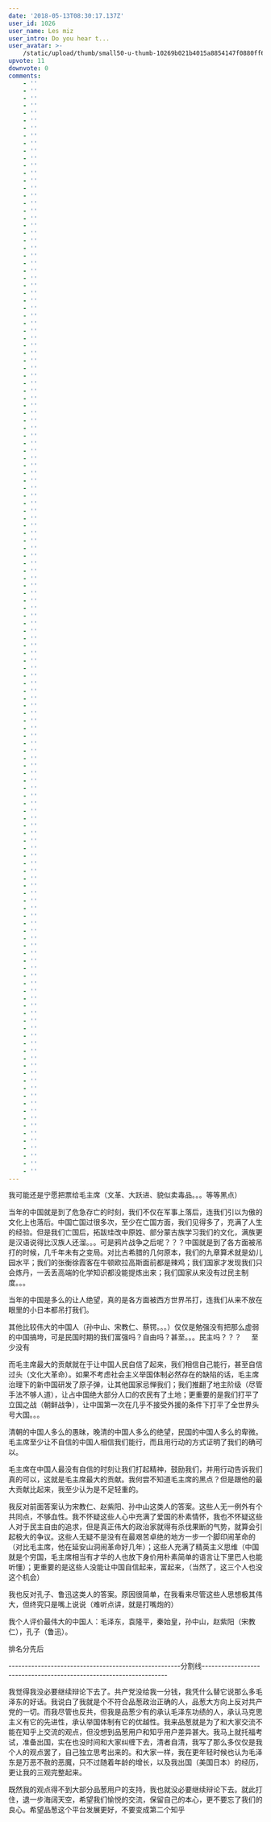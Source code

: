 ```yaml
---
date: '2018-05-13T08:30:17.137Z'
user_id: 1026
user_name: Les miz
user_intro: Do you hear t...
user_avatar: >-
    /static/upload/thumb/small50-u-thumb-10269b021b4015a8854147f0880ff67ce057ed0b22a0.png
upvote: 11
downvote: 0
comments:
    - ''
    - ''
    - ''
    - ''
    - ''
    - ''
    - ''
    - ''
    - ''
    - ''
    - ''
    - ''
    - ''
    - ''
    - ''
    - ''
    - ''
    - ''
    - ''
    - ''
    - ''
    - ''
    - ''
    - ''
    - ''
    - ''
    - ''
    - ''
    - ''
    - ''
    - ''
    - ''
    - ''
    - ''
    - ''
    - ''
    - ''
    - ''
    - ''
    - ''
    - ''
    - ''
    - ''
    - ''
    - ''
    - ''
    - ''
    - ''
    - ''
    - ''
    - ''
    - ''
    - ''
    - ''
    - ''
    - ''
    - ''
    - ''
    - ''
    - ''
    - ''
    - ''
    - ''
    - ''
    - ''
    - ''
    - ''
    - ''
    - ''
    - ''
    - ''
    - ''
    - ''
    - ''
    - ''
    - ''
    - ''
    - ''
    - ''
    - ''
    - ''
    - ''
    - ''
    - ''
    - ''
    - ''
    - ''
    - ''
    - ''
    - ''
    - ''
    - ''
    - ''
    - ''
    - ''
    - ''
    - ''
    - ''
    - ''
    - ''
    - ''
    - ''
    - ''
    - ''
    - ''
    - ''
    - ''
    - ''
    - ''
    - ''
    - ''
    - ''
    - ''
    - ''
    - ''
    - ''
    - ''
    - ''
    - ''
    - ''
    - ''
    - ''
    - ''
    - ''
    - ''
    - ''
    - ''
    - ''
    - ''
    - ''
    - ''
    - ''
    - ''
    - ''
    - ''
    - ''
    - ''
    - ''
    - ''
    - ''
    - ''
    - ''
    - ''
    - ''
    - ''
    - ''
---
```


我可能还是宁愿把票给毛主席（文革、大跃进、貌似卖毒品。。。等等黑点）

当年的中国就是到了危急存亡的时刻，我们不仅在军事上落后，连我们引以为傲的文化上也落后。中国亡国过很多次，至少在亡国方面，我们见得多了，充满了人生的经验。但是我们亡国后，拓跋珪改中原姓、部分蒙古族学习我们的文化，满族更是汉语说得比汉族人还溜。。。可是鸦片战争之后呢？？？中国就是到了各方面被吊打的时候，几千年未有之变局。对比古希腊的几何原本，我们的九章算术就是幼儿园水平；我们的张衡徐霞客在牛顿欧拉高斯面前都是辣鸡；我们国家才发现我们只会炼丹，一丢丢高端的化学知识都没能提炼出来；我们国家从来没有过民主制度。。。

当年的中国是多么的让人绝望，真的是各方面被西方世界吊打，连我们从来不放在眼里的小日本都吊打我们。

  

  

其他比较伟大的中国人（孙中山、宋教仁、蔡锷。。。）仅仅是勉强没有把那么虚弱的中国搞垮，可是民国时期的我们富强吗？自由吗？甚至。。。民主吗？？？     至少没有

  

而毛主席最大的贡献就在于让中国人民自信了起来，我们相信自己能行，甚至自信过头（文化大革命）。如果不考虑社会主义举国体制必然存在的缺陷的话，毛主席治理下的新中国研发了原子弹，让其他国家忌惮我们；我们推翻了地主阶级（尽管手法不够人道），让占中国绝大部分人口的农民有了土地；更重要的是我们打平了立国之战（朝鲜战争），让中国第一次在几乎不接受外援的条件下打平了全世界头号大国。。。

  

清朝的中国人多么的愚昧，晚清的中国人多么的绝望，民国的中国人多么的卑微。毛主席至少让不自信的中国人相信我们能行，而且用行动的方式证明了我们的确可以。

  

毛主席在中国人最没有自信的时刻让我们打起精神，鼓励我们，并用行动告诉我们真的可以，这就是毛主席最大的贡献。我何尝不知道毛主席的黑点？但是跟他的最大贡献比起来，我至少认为是不足轻重的。

  

  

我反对前面答案认为宋教仁、赵紫阳、孙中山这类人的答案。这些人无一例外有个共同点，不够血性。我不怀疑这些人心中充满了爱国的朴素情怀，我也不怀疑这些人对于民主自由的追求，但是真正伟大的政治家就得有杀伐果断的气势，就算会引起极大的争议。这些人无疑不是没有在最艰苦卓绝的地方一步一个脚印闹革命的（对比毛主席，他在延安山洞闹革命好几年）；这些人充满了精英主义思维（中国就是个穷国，毛主席相当有才华的人也放下身价用朴素简单的语言让下里巴人也能听懂）；更重要的是这些人没能让中国自信起来，富起来，（当然了，这三个人也没这个机会）

我也反对孔子、鲁迅这类人的答案。原因很简单，在我看来尽管这些人思想极其伟大，但终究只是嘴上说说（难听点讲，就是打嘴炮的）

  

我个人评价最伟大的中国人：毛泽东，袁隆平，秦始皇，孙中山，赵紫阳（宋教仁），孔子（鲁迅）。

排名分先后

  

  

  

  

\-----------------------------------------------------分割线-------------------------------------------------------------------

我觉得我没必要继续辩论下去了。共产党没给我一分钱，我凭什么替它说那么多毛泽东的好话。我说白了我就是个不符合品葱政治正确的人，品葱大方向上反对共产党的一切。而我尽管也反共，但我是品葱少有的承认毛泽东功绩的人，承认马克思主义有它的先进性，承认举国体制有它的优越性。我来品葱就是为了和大家交流不能在知乎上交流的观点，但没想到品葱用户和知乎用户差异甚大。我马上就托福考试，准备出国，实在也没时间和大家纠缠下去，清者自清，我写了那么多仅仅是我个人的观点罢了，自己独立思考出来的。和大家一样，我在更年轻时候也认为毛泽东是万恶不赦的恶魔，只不过随着年龄的增长，以及我出国（美国日本）的经历，更让我的三观完整起来。

  

既然我的观点得不到大部分品葱用户的支持，我也就没必要继续辩论下去。就此打住，退一步海阔天空，希望我们愉悦的交流，保留自己的本心，更不要忘了我们的良心。希望品葱这个平台发展更好，不要变成第二个知乎
